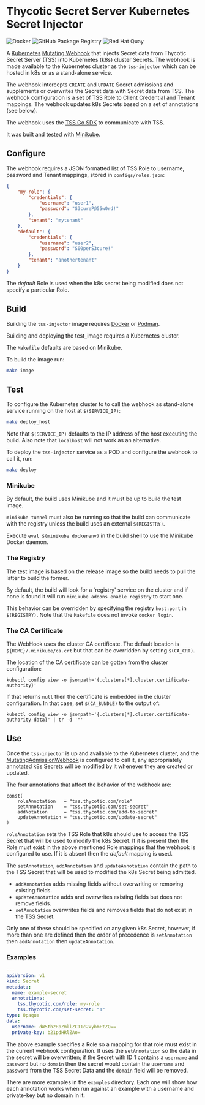 # Thycotic Secret Server Kubernetes Secret Injector

![Docker](https://github.com/thycotic/dsv-k8s/workflows/Docker/badge.svg)
![GitHub Package Registry](https://github.com/thycotic/dsv-k8s/workflows/GitHub%20Package%20Registry/badge.svg)
![Red Hat Quay](https://github.com/thycotic/tss-k8s/workflows/Red%20Hat%20Quay/badge.svg)

A [Kubernetes](https://kubernetes.io/) [Mutating Webhook](https://kubernetes.io/docs/reference/access-authn-authz/extensible-admission-controllers/#admission-webhooks)
that injects Secret data from Thycotic Secret Server (TSS) into
Kubernetes (k8s) cluster Secrets. The webhook is made available to the
Kubernetes cluster as the `tss-injector` which can be hosted in k8s or as a
stand-alone service.

The webhook intercepts `CREATE` and `UPDATE` Secret admissions and supplements
or overwrites the Secret data with Secret data from TSS. The webhook
configuration is a set of TSS Role to Client Credential and Tenant mappings.
The webhook updates k8s Secrets based on a set of annotations (see below).

The webhook uses the [TSS Go SDK](https://github.com/thycotic/tss-sdk-go) to
communicate with TSS.

It was built and tested with [Minikube](https://minikube.sigs.k8s.io/).

## Configure

The webhook requires a JSON formatted list of TSS Role to username, password and
Tenant mappings, stored in `configs/roles.json`:

```json
{
    "my-role": {
        "credentials": {
            "username": "user1",
            "password": "S3cureP@55w0rd!"
        },
        "tenant": "mytenant"
    },
    "default": {
        "credentials": {
            "username": "user2",
            "password": "S00perS3cure!"
        },
        "tenant": "anothertenant"
    }
}
```

The _default_ Role is used when the k8s secret being modified does not
specify a particular Role.

## Build

Building the `tss-injector` image requires [Docker](https://www.docker.com/) or
[Podman](https://podman.io/).

Building and deploying the test_image requires a Kubernetes cluster.

The `Makefile` defaults are based on Minikube.

To build the  image run:

```sh
make image
```

## Test

To configure the Kubernetes cluster to to call the webhook as stand-alone
service running on the host at `$(SERVICE_IP)`:

```sh
make deploy_host
```

Note that `$(SERVICE_IP)` defaults to the IP address of the host executing the
build. Also note that `localhost` will not work as an alternative.

To deploy the `tss-injector` service as a POD and configure the webhook to call
it, run:

```sh
make deploy
```

### Minikube

By default, the build uses Minikube and it must be up to build the test image.

`minikube tunnel` must also be running so that the build can communicate with
the registry unless the build uses an external `$(REGISTRY)`.

Execute `eval $(minikube dockerenv)` in the build shell to use the Minikube
Docker daemon.

### The Registry

The test image is based on the release image so the build needs to pull the
latter to build the former.

By default, the build will look for a 'registry' service on the cluster and if
none is found it will run `minikube addons enable registry` to start one.

This behavior can be overridden by specifying the registry `host:port` in
`$(REGISTRY)`. Note that the `Makefile` does not invoke `docker login`.

### The CA Certificate

The WebHook uses the cluster CA certificate. The default location is
`${HOME}/.minikube/ca.crt` but that can be overridden by setting `$(CA_CRT)`.

The location of the CA certificate can be gotten from the cluster configuration:

```shell
kubectl config view -o jsonpath='{.clusters[*].cluster.certificate-authority}'
```

If that returns `null` then the certificate is embedded in the cluster configuration.
In that case, set `$(CA_BUNDLE)` to the output of:

```shell
kubectl config view -o jsonpath='{.clusters[*].cluster.certificate-authority-data}' | tr -d '"'
```

## Use

Once the `tss-injector` is up and available to the Kubernetes cluster, and the
[MutatingAdmissionWebhook](https://kubernetes.io/docs/reference/access-authn-authz/admission-controllers/#mutatingadmissionwebhook) is configured to call it, any
appropriately annotated k8s Secrets will be modified by it whenever they are
created or updated.

The four annotations that affect the behavior of the webhook are:

```golang
const(
    roleAnnotation   = "tss.thycotic.com/role"
    setAnnotation    = "tss.thycotic.com/set-secret"
    addNotation      = "tss.thycotic.com/add-to-secret"
    updateAnnotation = "tss.thycotic.com/update-secret"
)
```

`roleAnnotation` sets the TSS Role that k8s should use to access the TSS Secret
that will be used to modify the k8s Secret. If it is present then the Role
must exist in the above mentioned Role mappings that the webhook is configured
to use. If it is absent then the _default_ mapping is used.

The `setAnnotation`, `addAnnotation` and `updateAnnotation` contain the path to
the TSS Secret that will be used to modified the k8s Secret being admitted.

* `addAnnotation` adds missing fields without overwriting or removing existing fields.
* `updateAnnotation` adds and overwrites existing fields but does not remove fields.
* `setAnnotation` overwrites fields and removes fields that do not exist in the TSS Secret.

Only one of these should be specified on any given k8s Secret, however, if more
than one are defined then the order of precedence is `setAnnotation` then
`addAnnotation` then `updateAnnotation`.

### Examples

```yaml
---
apiVersion: v1
kind: Secret
metadata:
  name: example-secret
  annotations:
    tss.thycotic.com/role: my-role
    tss.thycotic.com/set-secret: "1"
type: Opaque
data:
  username: dW5tb2RpZmllZC11c2VybmFtZQ==
  private-key: b21pdHRlZAo=
```

The above example specifies a Role so a mapping for that role must exist in the
current webhook configuration. It uses the `setAnnotation` so the data in the
secret will be overwritten; if the Secret with ID 1 contains a `username` and
`password` but no `domain` then the secret would contain the `username` and
`password` from the TSS Secret Data and the `domain` field will be removed.

There are more examples in the `examples` directory. Each one will show
how each annotation works when run against an example with a username and
private-key but no domain in it.

